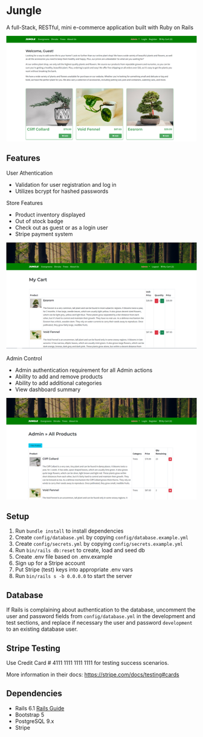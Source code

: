 # Jungle

A full-Stack, RESTful, mini e-commerce application built with Ruby on Rails 

 ![Jungle App](https://github.com/thien-trieu/jungle-rails/blob/master/docs/jungle_guest.PNG)

## Features

User Athentication
- Validation for user registration and log in
- Utilizes bcrypt for hashed passwords

Store Features
- Product inventory displayed
- Out of stock badge
- Check out as guest or as a login user
- Stripe payment system

![Jungle Cart](https://github.com/thien-trieu/jungle-rails/blob/master/docs/jungle_cart.PNG)

Admin Control
- Admin authentication requirement for all Admin actions
- Ability to add and remove products
- Ability to add additional categories
- View dashboard summary

![Jungle Admin](https://github.com/thien-trieu/jungle-rails/blob/master/docs/jungle_admin.PNG)


## Setup

1. Run `bundle install` to install dependencies
2. Create `config/database.yml` by copying `config/database.example.yml`
3. Create `config/secrets.yml` by copying `config/secrets.example.yml`
4. Run `bin/rails db:reset` to create, load and seed db
5. Create .env file based on .env.example
6. Sign up for a Stripe account
7. Put Stripe (test) keys into appropriate .env vars
8. Run `bin/rails s -b 0.0.0.0` to start the server

## Database

If Rails is complaining about authentication to the database, uncomment the user and password fields from `config/database.yml` in the development and test sections, and replace if necessary the user and password `development` to an existing database user.

## Stripe Testing

Use Credit Card # 4111 1111 1111 1111 for testing success scenarios.

More information in their docs: <https://stripe.com/docs/testing#cards>

## Dependencies

- Rails 6.1 [Rails Guide](http://guides.rubyonrails.org/v6.1/)
- Bootstrap 5
- PostgreSQL 9.x
- Stripe
